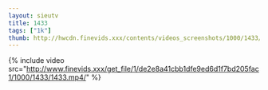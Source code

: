 ```yaml
--- 
layout: sieutv
title: 1433
tags: ["1k"]
thumb: http://hwcdn.finevids.xxx/contents/videos_screenshots/1000/1433/preview.mp4.jpg
---
```

{% include video src="http://www.finevids.xxx/get_file/1/de2e8a41cbb1dfe9ed6d1f7bd205fac1/1000/1433/1433.mp4/" %} 
